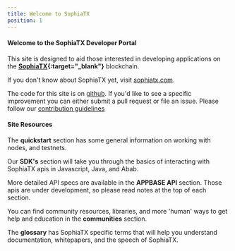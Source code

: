 ```yaml
---
title: Welcome to SophiaTX
position: 1
---
```


#### Welcome to the SophiaTX Developer Portal

This site is designed to aid those interested in developing applications on the  **[SophiaTX](https://www.sophiatx.com/){:target="_blank"}** blockchain. 

If you don't know about SophiaTX yet, visit [sophiatx.com](https://www.sophiatx.com/).

The code for this site is on [github](https://github.com/SophiaTX/SophiaTX.github.io). If you'd like to see a specific improvement 
you can either submit a pull request or file an issue. Please follow our 
[contribution guidelines](https://github.com/steemit/devportal/blob/master/CONTRIBUTING.md)




#### Site Resources

The **quickstart** section has some general information on working with nodes, and testnets.

Our **SDK's** section will take you through the basics of interacting with SophiaTX apis in Javascript, Java, and Abab.

More detailed API specs are available in the **APPBASE API** section. Those apis are under development, so please read 
notes at the top of each section.

You can find community resources, libraries, and more 'human' ways to get help and education in the **communities** section. 

The **glossary** has SophiaTX specific terms that will help you understand documentation, whitepapers, and the speech of SophiaTX.


